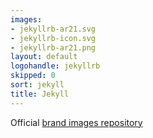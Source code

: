 ```yaml
---
images:
- jekyllrb-ar21.svg
- jekyllrb-icon.svg
- jekyllrb-ar21.png
layout: default
logohandle: jekyllrb
skipped: 0
sort: jekyll
title: Jekyll
---
```


Official [brand images repository](https://github.com/jekyll/brand)